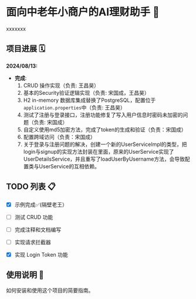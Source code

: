# 面向中老年小商户的AI理财助手 🚀

xxxxxxx

## 项目进展 🗓️

**2024/08/13:**

- **完成**:
  1. CRUD 操作实现（负责: 王昌昊）
  2. 基本的Security验证逻辑实现（负责: 宋国成，王昌昊）
  3. H2 in-memory 数据库集成替换了PostgreSQL，配置位于`application.properties`中（负责: 王昌昊）
  4. 测试了注册与登录接口，注册功能修复了写入用户信息时密码未加密的问题（负责: 宋国成）
  5. 自定义使用md5加密方法，完成了token的生成和验证（负责：宋国成）
  6. 配置跨域访问（负责：宋国成）
  7. 关于登录与注册问题的解决，创建一个新的UserServiceImpl的类型，把login与signup的实现方法封装在里面，原来的UserService实现了UserDetailsService，并且重写了loadUserByUsername方法，会导致配置类与UserService的互相依赖。

## TODO 列表 📋
- [x] 示例完成✅(隔壁老王）

- [ ] 测试 CRUD 功能
- [ ] 完成注释和文档编写
- [ ] 实现请求拦截器
- [x] 实现 Login Token 功能

## 使用说明 📖

如何安装和使用这个项目的简要指南。
